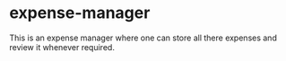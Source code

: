 # expense-manager
This is an expense manager where one can store all there expenses and review it whenever required.
